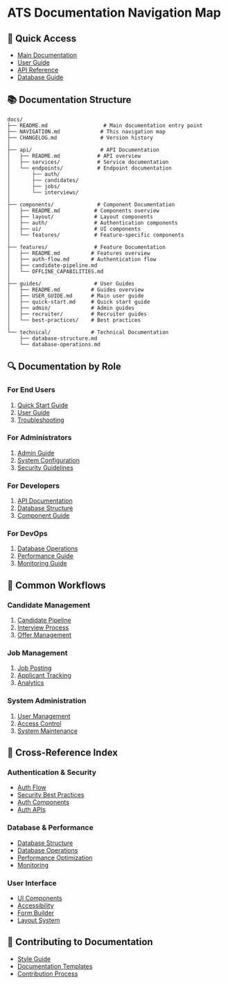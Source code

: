 # ATS Documentation Navigation Map

## 📍 Quick Access
- [Main Documentation](/docs/README.md)
- [User Guide](/docs/guides/USER_GUIDE.md)
- [API Reference](/docs/api/README.md)
- [Database Guide](/docs/technical/database-structure.md)

## 📚 Documentation Structure

```
docs/
├── README.md                  # Main documentation entry point
├── NAVIGATION.md             # This navigation map
├── CHANGELOG.md              # Version history
│
├── api/                      # API Documentation
│   ├── README.md            # API overview
│   ├── services/            # Service documentation
│   └── endpoints/           # Endpoint documentation
│       ├── auth/
│       ├── candidates/
│       ├── jobs/
│       └── interviews/
│
├── components/              # Component Documentation
│   ├── README.md           # Components overview
│   ├── layout/             # Layout components
│   ├── auth/               # Authentication components
│   ├── ui/                 # UI components
│   └── features/           # Feature-specific components
│
├── features/               # Feature Documentation
│   ├── README.md          # Features overview
│   ├── auth-flow.md       # Authentication flow
│   ├── candidate-pipeline.md
│   └── OFFLINE_CAPABILITIES.md
│
├── guides/                 # User Guides
│   ├── README.md          # Guides overview
│   ├── USER_GUIDE.md      # Main user guide
│   ├── quick-start.md     # Quick start guide
│   ├── admin/             # Admin guides
│   ├── recruiter/         # Recruiter guides
│   └── best-practices/    # Best practices
│
└── technical/             # Technical Documentation
    ├── database-structure.md
    └── database-operations.md
```

## 🔍 Documentation by Role

### For End Users
1. [Quick Start Guide](/docs/guides/quick-start.md)
2. [User Guide](/docs/guides/USER_GUIDE.md)
3. [Troubleshooting](/docs/guides/troubleshooting/common-issues.md)

### For Administrators
1. [Admin Guide](/docs/guides/admin/admin-guide.md)
2. [System Configuration](/docs/guides/admin/system-config.md)
3. [Security Guidelines](/docs/guides/best-practices/security.md)

### For Developers
1. [API Documentation](/docs/api/README.md)
2. [Database Structure](/docs/technical/database-structure.md)
3. [Component Guide](/docs/components/README.md)

### For DevOps
1. [Database Operations](/docs/technical/database-operations.md)
2. [Performance Guide](/docs/guides/best-practices/performance.md)
3. [Monitoring Guide](/docs/guides/admin/monitoring.md)

## 🔄 Common Workflows

### Candidate Management
1. [Candidate Pipeline](/docs/features/candidate-pipeline.md)
2. [Interview Process](/docs/features/structured-interviews.md)
3. [Offer Management](/docs/features/offer-management.md)

### Job Management
1. [Job Posting](/docs/guides/recruiter/job-posting.md)
2. [Applicant Tracking](/docs/features/applicant-tracking.md)
3. [Analytics](/docs/features/analytics-dashboard.md)

### System Administration
1. [User Management](/docs/guides/admin/user-management.md)
2. [Access Control](/docs/guides/admin/access-control.md)
3. [System Maintenance](/docs/guides/admin/maintenance.md)

## 🔗 Cross-Reference Index

### Authentication & Security
- [Auth Flow](/docs/features/auth-flow.md)
- [Security Best Practices](/docs/guides/best-practices/security.md)
- [Auth Components](/docs/components/auth/README.md)
- [Auth APIs](/docs/api/endpoints/auth/README.md)

### Database & Performance
- [Database Structure](/docs/technical/database-structure.md)
- [Database Operations](/docs/technical/database-operations.md)
- [Performance Optimization](/docs/guides/best-practices/performance.md)
- [Monitoring](/docs/guides/admin/monitoring.md)

### User Interface
- [UI Components](/docs/components/ui/README.md)
- [Accessibility](/docs/guides/best-practices/accessibility.md)
- [Form Builder](/docs/features/dynamic-forms.md)
- [Layout System](/docs/components/layout/README.md)

## 📝 Contributing to Documentation
- [Style Guide](/docs/guides/contributing/style-guide.md)
- [Documentation Templates](/docs/guides/contributing/templates.md)
- [Contribution Process](/docs/guides/contributing/guidelines.md) 
